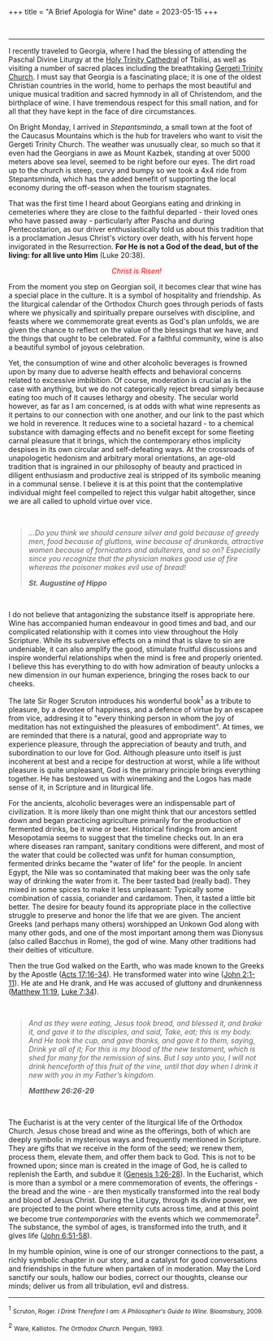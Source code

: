 +++
title = "A Brief Apologia for Wine"
date = 2023-05-15
+++

&nbsp;

---

I recently traveled to Georgia, where I had the blessing of attending the Paschal Divine Liturgy at the [Holy Trinity Cathedral](https://www.sinankurtulmus.net/pictures/travel/sameba-cathedral1.jpg) of Tbilisi, as well as visiting a number of sacred places including the breathtaking [Gergeti Trinity Church](https://www.sinankurtulmus.net/pictures/travel/gergeti-trinity-church.jpg).
I must say that Georgia is a fascinating place; it is one of the oldest Christian countries in the world, home to perhaps the most beautiful and unique musical tradition and sacred hymnody in all of Christendom, and the birthplace of wine.
I have tremendous respect for this small nation, and for all that they have kept in the face of dire circumstances.

On Bright Monday, I arrived in _Stepantsminda_, a small town at the foot of the Caucasus Mountains which is the hub for travelers who want to visit the Gergeti Trinity Church.
The weather was unusually clear, so much so that it even had the Georgians in awe as Mount Kazbek, standing at over 5000 meters above sea level, seemed to be right before our eyes.
The dirt road up to the church is steep, curvy and bumpy so we took a 4x4 ride from Stepantsminda, which has the added benefit of supporting the local economy during the off-season when the tourism stagnates.

That was the first time I heard about Georgians eating and drinking in cemeteries where they are close to the faithful departed - their loved ones who have passed away - particularly after Pascha and during Pentecostarion, as our driver enthusiastically told us about this tradition that is a proclamation Jesus Christ's victory over death, with his fervent hope invigorated in the Resurrection.
__For He is not a God of the dead, but of the living: for all live unto Him__ (Luke 20:38).

<p style="color: #ff0000; text-align: center"><i>Christ is Risen!</i></p>

From the moment you step on Georgian soil, it becomes clear that wine has a special place in the culture.
It is a symbol of hospitality and friendship.
As the liturgical calendar of the Orthodox Church goes through periods of fasts where we physically and spiritually prepare ourselves with discipline, and feasts where we commemorate great events as God's plan unfolds, we are given the chance to reflect on the value of the blessings that we have, and the things that ought to be celebrated.
For a faithful community, wine is also a beautiful symbol of joyous celebration.

Yet, the consumption of wine and other alcoholic beverages is frowned upon by many due to adverse health effects and behavioral concerns related to excessive imbibition.
Of course, moderation is crucial as is the case with anything, but we do not categorically reject bread simply because eating too much of it causes lethargy and obesity.
The secular world however, as far as I am concerned, is at odds with what wine represents as it pertains to our connection with one another, and our link to the past which we hold in reverence.
It reduces wine to a societal hazard - to a chemical substance with damaging effects and no benefit except for some fleeting carnal pleasure that it brings, which the contemporary ethos implicity despises in its own circular and self-defeating ways.
At the crossroads of unapologetic hedonism and arbitrary moral orientations, an age-old tradition that is ingrained in our philosophy of beauty and practiced in diligent enthusiasm and productive zeal is stripped of its symbolic meaning in a communal sense.
I believe it is at this point that the contemplative individual might feel compelled to reject this vulgar habit altogether, since we are all called to uphold virtue over vice.

&nbsp;

> _...Do you think we should censure silver and gold because of greedy men, food because of gluttons, wine because of drunkards, attractive women because of fornicators and adulterers, and so on?_
> _Especially since you recognize that the physician makes good use of fire whereas the poisoner makes evil use of bread!_
>
> ___St. Augustine of Hippo___

&nbsp;

I do not believe that antagonizing the substance itself is appropriate here.
Wine has accompanied human endeavour in good times and bad, and our complicated relationship with it comes into view throughout the Holy Scripture.
While its subversive effects on a mind that is slave to sin are undeniable, it can also amplify the good, stimulate fruitful discussions and inspire wonderful relationships when the mind is free and properly oriented.
I believe this has everything to do with how admiration of beauty unlocks a new dimension in our human experience, bringing the roses back to our cheeks.

The late Sir Roger Scruton introduces his wonderful book<sup>1</sup> as a tribute to pleasure, by a devotee of happiness, and a defence of virtue by an escapee from vice, addresing it to "every thinking person in whom the joy of meditation has not extinguished the pleasures of embodiment".
At times, we are reminded that there is a natural, good and appropriate way to experience pleasure, through the appreciation of beauty and truth, and subordination to our love for God.
Although pleasure unto itself is just incoherent at best and a recipe for destruction at worst, while a life without pleasure is quite unpleasant, God is the primary principle brings everything together.
He has bestowed us with winemaking and the Logos has made sense of it, in Scripture and in liturgical life.

For the ancients, alcoholic beverages were an indispensable part of civilization.
It is more likely than one might think that our ancestors settled down and began practicing agriculture primarily for the production of fermented drinks, be it wine or beer.
Historical findings from ancient Mesopotamia seems to suggest that the timeline checks out.
In an era where diseases ran rampant, sanitary conditions were different, and most of the water that could be collected was unfit for human consumption, fermented drinks became the "water of life" for the people.
In ancient Egypt, the Nile was so contaminated that making beer was the only safe way of drinking the water from it.
The beer tasted bad (really bad).
They mixed in some spices to make it less unpleasant: Typically some combination of cassia, coriander and cardamom.
Then, it tasted a little bit better.
The desire for beauty found its appropriate place in the collective struggle to preserve and honor the life that we are given.
The ancient Greeks (and perhaps many others) worshipped an Unkown God along with many other gods, and one of the most important among them was Dionysus (also called Bacchus in Rome), the god of wine.
Many other traditions had their deities of viticulture.

Then the true God walked on the Earth, who was made known to the Greeks by the Apostle ([Acts 17:16-34](https://biblia.com/books/nkjv/Ac17.16-34)).
He transformed water into wine ([John 2:1-11](https://biblia.com/books/nkjv/Jn2.1-11)).
He ate and He drank, and He was accused of gluttony and drunkenness ([Matthew 11:19](https://biblia.com/books/nkjv/Mt11.19), [Luke 7:34](https://biblia.com/books/nkjv/Lk7.34)).

&nbsp;

> _And as they were eating, Jesus took bread, and blessed it, and brake it, and gave it to the disciples, and said, Take, eat; this is my body._
> _And He took the cup, and gave thanks, and gave it to them, saying, Drink ye all of it; For this is my blood of the new testament, which is shed for many for the remission of sins._
> _But I say unto you, I will not drink henceforth of this fruit of the vine, until that day when I drink it new with you in my Father’s kingdom._
>
> ___Matthew 26:26-29___

&nbsp;

The Eucharist is at the very center of the liturgical life of the Orthodox Church.
Jesus chose bread and wine as the offerings, both of which are deeply symbolic in mysterious ways and frequently mentioned in Scripture.
They are gifts that we receive in the form of the seed; we renew them, process them, elevate them, and offer them back to God.
This is not to be frowned upon; since man is created in the image of God, he is called to replenish the Earth, and subdue it ([Genesis 1:26-28](https://biblia.com/books/nkjv/Ge1.26-28)).
In the Eucharist, which is more than a symbol or a mere commemoration of events, the offerings - the bread and the wine - are then mystically transformed into the real body and blood of Jesus Christ.
During the Liturgy, through its divine power, we are projected to the point where eternity cuts across time, and at this point we become true _contemporaries_ with the events which we commemorate<sup>2</sup>.
The substance, the symbol of ages, is transformed into the truth, and it gives life ([John 6:51-58](https://biblia.com/books/nkjv/Jn6.51-58)).

In my humble opinion, wine is one of our stronger connections to the past, a richly symbolic chapter in our story, and a catalyst for good conversations and friendships in the future when partaken of in moderation.
May the Lord sanctify our souls, hallow our bodies, correct our thoughts, cleanse our minds; deliver us from all tribulation, evil and distress.

---

<sup>1</sup> <small>Scruton, Roger. _I Drink Therefore I am: A Philosopher's Guide to Wine_. Bloomsbury, 2009.</small>

<sup>2</sup> <small>Ware, Kallistos. _The Orthodox Church_. Penguin, 1993.</small>
